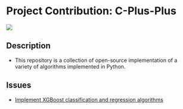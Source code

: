 # Project Contribution: C-Plus-Plus
[![](https://img.shields.io/badge/C--Plus--Plus-repo-green)](https://github.com/TheAlgorithms/C-Plus-Plus)

## Description
- This repository is a collection of open-source implementation of a variety of algorithms implemented in Python.

## Issues
- [Implement XGBoost classification and regression algorithms](https://github.com/TheAlgorithms/Python/issues/8067)
